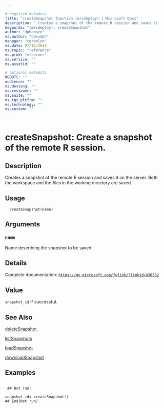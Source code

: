 ```yaml
--- 

# required metadata 
title: "createSnapshot function (mrsdeploy) | Microsoft Docs" 
description: " Creates a snapshot of the remote R session and saves it on the server. Both the workspace and the files in the working directory are saved. " 
keywords: "(mrsdeploy), createSnapshot" 
author: "dphansen"
ms.author: "davidph" 
manager: "cgronlun" 
ms.date: 07/15/2019
ms.topic: "reference" 
ms.prod: "mlserver"  
ms.service: "" 
ms.assetid: "" 

# optional metadata 
ROBOTS: "" 
audience: "" 
ms.devlang: "" 
ms.reviewer: "" 
ms.suite: "" 
ms.tgt_pltfrm: "" 
ms.technology: "" 
ms.custom: "" 

--- 
```





 # createSnapshot: Create a snapshot of the remote R session. 
 ## Description

Creates a snapshot of the remote R session and saves it on the server. Both the workspace
and the files in the working directory are saved.


 ## Usage

```   
  createSnapshot(name)

```

 ## Arguments



 ### `name`
 Name describing the snapshot to be saved. 



 ## Details

Complete documentation: [`https://go.microsoft.com/fwlink/?linkid=836352`](https://go.microsoft.com/fwlink/?linkid=836352)



 ## Value

`snapshot_id` if successful.

 ## See Also

[deleteSnapshot](deleteSnapshot.md)

[listSnapshots](listSnapshots.md)

[loadSnapshot](loadSnapshot.md)

[downloadSnapshot](downloadSnapshot.md)

 ## Examples

 ```

  ## Not run:

snapshot_id<-createSnapshot()
 ## End(Not run) 
```

